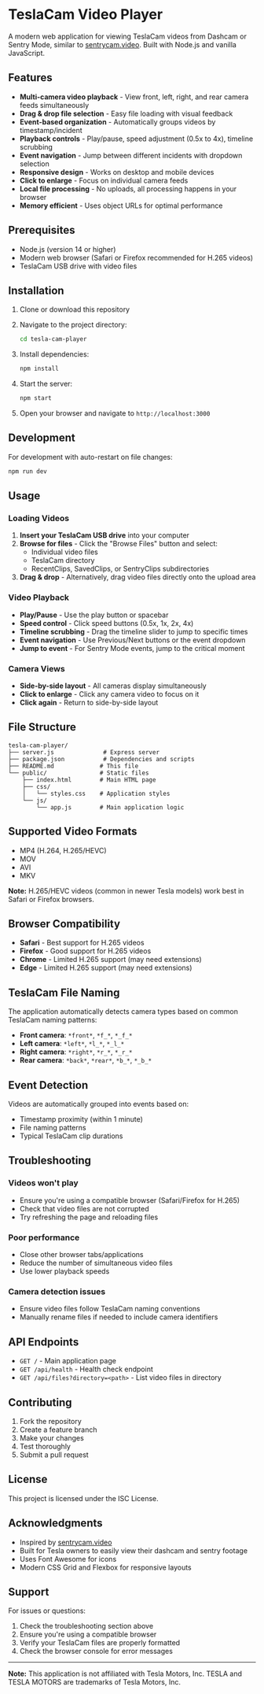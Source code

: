 # TeslaCam Video Player

A modern web application for viewing TeslaCam videos from Dashcam or Sentry Mode, similar to [sentrycam.video](https://sentrycam.video/). Built with Node.js and vanilla JavaScript.

## Features

- **Multi-camera video playback** - View front, left, right, and rear camera feeds simultaneously
- **Drag & drop file selection** - Easy file loading with visual feedback
- **Event-based organization** - Automatically groups videos by timestamp/incident
- **Playback controls** - Play/pause, speed adjustment (0.5x to 4x), timeline scrubbing
- **Event navigation** - Jump between different incidents with dropdown selection
- **Responsive design** - Works on desktop and mobile devices
- **Click to enlarge** - Focus on individual camera feeds
- **Local file processing** - No uploads, all processing happens in your browser
- **Memory efficient** - Uses object URLs for optimal performance

## Prerequisites

- Node.js (version 14 or higher)
- Modern web browser (Safari or Firefox recommended for H.265 videos)
- TeslaCam USB drive with video files

## Installation

1. Clone or download this repository
2. Navigate to the project directory:
   ```bash
   cd tesla-cam-player
   ```

3. Install dependencies:
   ```bash
   npm install
   ```

4. Start the server:
   ```bash
   npm start
   ```

5. Open your browser and navigate to `http://localhost:3000`

## Development

For development with auto-restart on file changes:
```bash
npm run dev
```

## Usage

### Loading Videos

1. **Insert your TeslaCam USB drive** into your computer
2. **Browse for files** - Click the "Browse Files" button and select:
   - Individual video files
   - TeslaCam directory
   - RecentClips, SavedClips, or SentryClips subdirectories
3. **Drag & drop** - Alternatively, drag video files directly onto the upload area

### Video Playback

- **Play/Pause** - Use the play button or spacebar
- **Speed control** - Click speed buttons (0.5x, 1x, 2x, 4x)
- **Timeline scrubbing** - Drag the timeline slider to jump to specific times
- **Event navigation** - Use Previous/Next buttons or the event dropdown
- **Jump to event** - For Sentry Mode events, jump to the critical moment

### Camera Views

- **Side-by-side layout** - All cameras display simultaneously
- **Click to enlarge** - Click any camera video to focus on it
- **Click again** - Return to side-by-side layout

## File Structure

```
tesla-cam-player/
├── server.js              # Express server
├── package.json           # Dependencies and scripts
├── README.md             # This file
└── public/               # Static files
    ├── index.html        # Main HTML page
    ├── css/
    │   └── styles.css    # Application styles
    └── js/
        └── app.js        # Main application logic
```

## Supported Video Formats

- MP4 (H.264, H.265/HEVC)
- MOV
- AVI
- MKV

**Note:** H.265/HEVC videos (common in newer Tesla models) work best in Safari or Firefox browsers.

## Browser Compatibility

- **Safari** - Best support for H.265 videos
- **Firefox** - Good support for H.265 videos
- **Chrome** - Limited H.265 support (may need extensions)
- **Edge** - Limited H.265 support (may need extensions)

## TeslaCam File Naming

The application automatically detects camera types based on common TeslaCam naming patterns:

- **Front camera**: `*front*`, `*f_*`, `*_f_*`
- **Left camera**: `*left*`, `*l_*`, `*_l_*`
- **Right camera**: `*right*`, `*r_*`, `*_r_*`
- **Rear camera**: `*back*`, `*rear*`, `*b_*`, `*_b_*`

## Event Detection

Videos are automatically grouped into events based on:
- Timestamp proximity (within 1 minute)
- File naming patterns
- Typical TeslaCam clip durations

## Troubleshooting

### Videos won't play
- Ensure you're using a compatible browser (Safari/Firefox for H.265)
- Check that video files are not corrupted
- Try refreshing the page and reloading files

### Poor performance
- Close other browser tabs/applications
- Reduce the number of simultaneous video files
- Use lower playback speeds

### Camera detection issues
- Ensure video files follow TeslaCam naming conventions
- Manually rename files if needed to include camera identifiers

## API Endpoints

- `GET /` - Main application page
- `GET /api/health` - Health check endpoint
- `GET /api/files?directory=<path>` - List video files in directory

## Contributing

1. Fork the repository
2. Create a feature branch
3. Make your changes
4. Test thoroughly
5. Submit a pull request

## License

This project is licensed under the ISC License.

## Acknowledgments

- Inspired by [sentrycam.video](https://sentrycam.video/)
- Built for Tesla owners to easily view their dashcam and sentry footage
- Uses Font Awesome for icons
- Modern CSS Grid and Flexbox for responsive layouts

## Support

For issues or questions:
1. Check the troubleshooting section above
2. Ensure you're using a compatible browser
3. Verify your TeslaCam files are properly formatted
4. Check the browser console for error messages

---

**Note:** This application is not affiliated with Tesla Motors, Inc. TESLA and TESLA MOTORS are trademarks of Tesla Motors, Inc. 